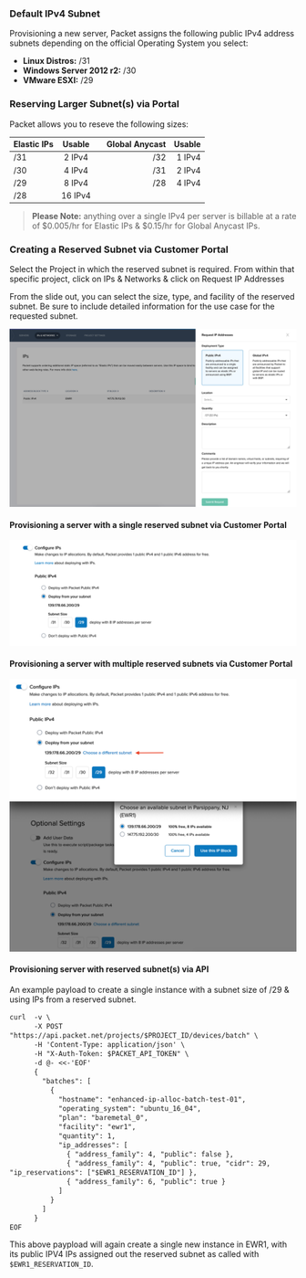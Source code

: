<!-- <meta>
{
    "title":"IP Allocation",
    "description":"Provision servers with a reserved subnet",
    "tag":["subnet", "IP"],
    "seo-title": "IP Allocation - Packet Developer Docs",
    "seo-description": "Provision servers with a reserved subnet",
    "og-title": "IP Allocation",
    "og-description": "Provision servers with a reserved subnet"
}
</meta> -->

### Default IPv4 Subnet

Provisioning a new server, Packet assigns the following public IPv4 address subnets depending on the official Operating System you select:

* __Linux Distros:__ /31
* __Windows Server 2012 r2:__ /30
* __VMware ESXI:__ /29


### Reserving Larger Subnet(s) via Portal

Packet allows you to reseve the following sizes:

| Elastic IPs        |Usable |   | Global Anycast | Usable |
| ------------- |:-------------:| -----:| -----:| -----:
| /31    | 2 IPv4 | | /32       | 1 IPv4
| /30    | 4 IPv4 | | /31       | 2 IPv4
| /29    |8 IPv4|   | /28       | 4 IPv4
| /28    |16 IPv4|

> **Please Note:**  anything over a single IPv4 per server is billable at a rate of $0.005/hr for Elastic IPs & $0.15/hr for Global Anycast IPs. 

### Creating a Reserved Subnet via Customer Portal

Select the Project in which the reserved subnet is required. From within that specific project, click on IPs & Networks & click on Request IP Addresses

From the slide out, you can select the size, type, and facility of the reserved subnet. Be sure to include detailed information for the use case for the requested subnet. 


![projects-ips-networks](project-ips-networks.png)


#### Provisioning a server with a single reserved subnet via Customer Portal

![deploy-reserved-subnet](deploy-reserved-subnet.png)

#### Provisioning a server with multiple reserved subnets via Customer Portal

![deploy-reserved-subnets-multi](deploy-choose-reserved-subnet.png)

#### Provisioning server with reserved subnet(s) via API


An example payload to create a single instance with a subnet size of /29 & using IPs from a reserved subnet. 

```
curl  -v \
      -X POST "https://api.packet.net/projects/$PROJECT_ID/devices/batch" \
      -H 'Content-Type: application/json' \
      -H "X-Auth-Token: $PACKET_API_TOKEN" \
      -d @- <<-'EOF'
      {
        "batches": [
          {
            "hostname": "enhanced-ip-alloc-batch-test-01",
            "operating_system": "ubuntu_16_04",
            "plan": "baremetal_0",
            "facility": "ewr1",
            "quantity": 1,
            "ip_addresses": [
              { "address_family": 4, "public": false },
              { "address_family": 4, "public": true, "cidr": 29, "ip_reservations": ["$EWR1_RESERVATION_ID"] },
              { "address_family": 6, "public": true }
            ]
          }
        ]
      }
EOF

```

This above paypload will again create a single new instance in EWR1, with its public IPV4 IPs assigned out the reserved subnet as called with `$EWR1_RESERVATION_ID`.

